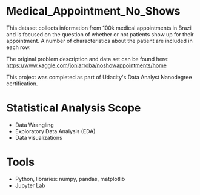 # Medical_Appointment_No_Shows
This dataset collects information from 100k medical appointments in Brazil and is focused on the question of whether or not patients show up for their appointment. A number of characteristics about the patient are included in each row.

The original problem description and data set can be found here: https://www.kaggle.com/joniarroba/noshowappointments/home

This project was completed as part of Udacity's Data Analyst Nanodegree certification.

# Statistical Analysis Scope
- Data Wrangling
- Exploratory Data Analysis (EDA)
- Data visualizations

# Tools
- Python, libraries: numpy, pandas, matplotlib
- Jupyter Lab
